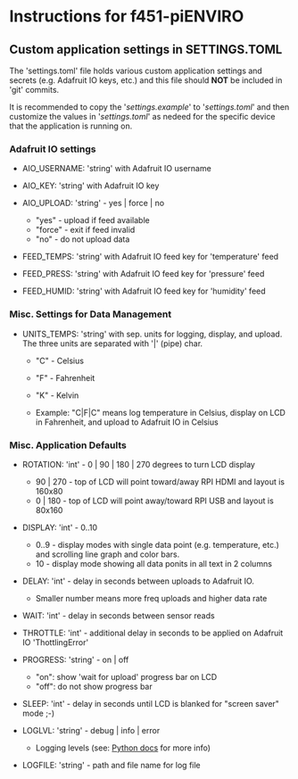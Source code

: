 # Instructions for f451-piENVIRO

## Custom application settings in SETTINGS.TOML

The 'settings.toml' file holds various custom application settings and secrets (e.g. Adafruit IO keys, etc.) and this file should **NOT** be included in 'git' commits.

It is recommended to copy the '*settings.example*' to '*settings.toml*' and then customize the values in '*settings.toml*' as nedeed for the specific device that the application is running on.

### Adafruit IO settings

- AIO_USERNAME: 'string' with Adafruit IO username
- AIO_KEY: 'string' with Adafruit IO key
- AIO_UPLOAD: 'string' - yes | force | no
    - "yes" - upload if feed available
    - "force" - exit if feed invalid
    - "no" - do not upload data

- FEED_TEMPS: 'string' with Adafruit IO feed key for 'temperature' feed
- FEED_PRESS: 'string' with Adafruit IO feed key for 'pressure' feed
- FEED_HUMID: 'string' with Adafruit IO feed key for 'humidity' feed

### Misc. Settings for Data Management

- UNITS_TEMPS: 'string' with sep. units for logging, display, and upload. The three units are separated with '|' (pipe) char.
    - "C" - Celsius
    - "F" - Fahrenheit
    - "K" - Kelvin

    - Example: "C|F|C" means log temperature in Celsius, display on LCD in Fahrenheit, and upload to Adafruit IO in Celsius

### Misc. Application Defaults

- ROTATION: 'int' - 0 | 90 | 180 | 270 degrees to turn LCD display
    - 90 | 270 - top of LCD will point toward/away RPI HDMI and layout is 160x80
    - 0 | 180 - top of LCD will point away/toward RPI USB and layout is 80x160

- DISPLAY: 'int' - 0..10
    - 0..9 - display modes with single data point (e.g. temperature, etc.) and scrolling line graph and color bars.
    - 10 - display mode showing all data ponits in all text in 2 columns

- DELAY: 'int' - delay in seconds between uploads to Adafruit IO.
    - Smaller number means more freq uploads and higher data rate
- WAIT: 'int' - delay in seconds between sensor reads
- THROTTLE: 'int' - additional delay in seconds to be applied on Adafruit IO 'ThottlingError'

- PROGRESS: 'string' - on | off
    - "on": show 'wait for upload' progress bar on LCD
    - "off": do not show progress bar

- SLEEP: 'int' - delay in seconds until LCD is blanked for "screen saver" mode ;-)

- LOGLVL: 'string' - debug | info | error
    - Logging levels (see: [Python docs](https://docs.python.org/3/library/logging.html#logging-levels) for more info)

- LOGFILE: 'string' - path and file name for log file

